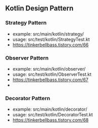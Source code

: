 ## Kotlin Design Pattern

### Strategy Pattern
- example: src/main/kotlin/strategy/
- usage: src/test/kotlin/StrategyTest.kt
- https://tinkerbellbass.tistory.com/66

### Observer Pattern
- example: src/main/kotlin/observer/
- usage: src/test/kotlin/ObserverTest.kt
- https://tinkerbellbass.tistory.com/67
- 
### Decorator Pattern
- example: src/main/kotlin/decorator/
- usage: src/test/kotlin/DecoratorTest.kt
- https://tinkerbellbass.tistory.com/68